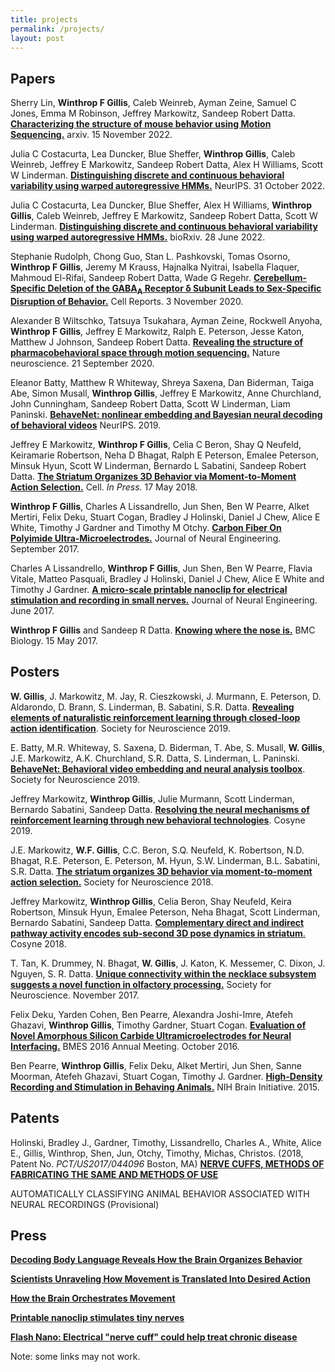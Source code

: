 ```yaml
---
title: projects
permalink: /projects/
layout: post
---
```

## Papers

Sherry Lin, **Winthrop F Gillis**, Caleb Weinreb, Ayman Zeine, Samuel C Jones, Emma M Robinson, Jeffrey Markowitz, Sandeep Robert Datta. [**Characterizing the structure of mouse behavior using Motion Sequencing.**](https://arxiv.org/abs/2211.08497) arxiv. 15 November 2022.

Julia C Costacurta, Lea Duncker, Blue Sheffer, **Winthrop Gillis**, Caleb Weinreb, Jeffrey E Markowitz, Sandeep Robert Datta, Alex H Williams, Scott W Linderman. [**Distinguishing discrete and continuous behavioral variability using warped autoregressive HMMs.**](https://openreview.net/forum?id=6Kj1wCgiUp_) NeurIPS. 31 October 2022.

Julia C Costacurta, Lea Duncker, Blue Sheffer, Alex H Williams, **Winthrop Gillis**, Caleb Weinreb, Jeffrey E Markowitz, Sandeep Robert Datta, Scott W Linderman. [**Distinguishing discrete and continuous behavioral variability using warped autoregressive HMMs.**](https://www.biorxiv.org/content/10.1101/2022.06.10.495690.abstract) bioRxiv. 28 June 2022.

Stephanie Rudolph, Chong Guo, Stan L. Pashkovski, Tomas Osorno, **Winthrop F Gillis**, Jeremy M Krauss, Hajnalka Nyitrai, Isabella Flaquer, Mahmoud El-Rifai, Sandeep Robert Datta, Wade G Regehr. [**Cerebellum-Specific Deletion of the GABA<sub>A</sub> Receptor δ Subunit Leads to Sex-Specific Disruption of Behavior.**](https://www.sciencedirect.com/science/article/pii/S2211124720313279) Cell Reports. 3 November 2020.

Alexander B Wiltschko, Tatsuya Tsukahara, Ayman Zeine, Rockwell Anyoha, **Winthrop F Gillis**, Jeffrey E Markowitz, Ralph E. Peterson, Jesse Katon, Matthew J Johnson, Sandeep Robert Datta. [**Revealing the structure of pharmacobehavioral space through motion sequencing.**](https://www.nature.com/articles/s41593-020-00706-3) Nature neuroscience. 21 September 2020.

Eleanor Batty, Matthew R Whiteway, Shreya Saxena, Dan Biderman, Taiga Abe, Simon Musall, **Winthrop Gillis**, Jeffrey E Markowitz, Anne Churchland, John Cunningham, Sandeep Robert Datta, Scott W Linderman, Liam Paninski.
[**BehaveNet: nonlinear embedding and Bayesian neural decoding of behavioral videos**](http://papers.nips.cc/paper/9701-behavenet-nonlinear-embedding-and-bayesian-neural-decoding-of-behavioral-videos.pdf)
NeurIPS. 2019.

Jeffrey E Markowitz, **Winthrop F Gillis**, Celia C Beron, Shay Q Neufeld, Keiramarie Robertson, Neha D Bhagat, Ralph E Peterson, Emalee Peterson, Minsuk Hyun, Scott W Linderman, Bernardo L Sabatini, Sandeep Robert Datta.
[**The Striatum Organizes 3D Behavior via Moment-to-Moment Action Selection.**](https://www.cell.com/cell/fulltext/S0092-8674(18)30512-9)
Cell. _In Press._ 17 May 2018.

<span class="__dimensions_badge_embed__" data-id="pub.1104039317" data-style="small_circle"></span><script async src="https://badge.dimensions.ai/badge.js" charset="utf-8"></script>

**Winthrop F Gillis**, Charles A Lissandrello, Jun Shen, Ben W Pearre, Alket Mertiri, Felix Deku, Stuart Cogan, Bradley J Holinski, Daniel J Chew, Alice E White, Timothy J Gardner and Timothy M Otchy.
[**Carbon Fiber On Polyimide Ultra-Microelectrodes.**](http://iopscience.iop.org/article/10.1088/1741-2552/aa8c88)
Journal of Neural Engineering. September 2017.

<span class="__dimensions_badge_embed__" data-id="pub.1091757262" data-style="small_circle"></span><script async src="https://badge.dimensions.ai/badge.js" charset="utf-8"></script>

Charles A Lissandrello, **Winthrop F Gillis**, Jun Shen, Ben W Pearre, Flavia Vitale, Matteo Pasquali, Bradley J Holinski, Daniel J Chew, Alice E White and Timothy J Gardner.
[**A micro-scale printable nanoclip for electrical stimulation and recording in small nerves.**](http://iopscience.iop.org/article/10.1088/1741-2552/aa5a5b)
Journal of Neural Engineering. June 2017.

<span class="__dimensions_badge_embed__" data-id="pub.1084173495" data-style="small_circle"></span><script async src="https://badge.dimensions.ai/badge.js" charset="utf-8"></script>

**Winthrop F Gillis** and Sandeep R Datta.
[**Knowing where the nose is.**](https://bmcbiol.biomedcentral.com/articles/10.1186/s12915-017-0382-6)
BMC Biology. 15 May 2017.

## Posters

<!-- add ViDA poster -->

**W. Gillis**, J. Markowitz, M. Jay, R. Cieszkowski, J. Murmann, E. Peterson, D. Aldarondo, D. Brann, S. Linderman, B. Sabatini, S.R. Datta. [**Revealing elements of naturalistic reinforcement learning through closed-loop action identification**](https://www.abstractsonline.com/pp8/#!/7883/presentation/66900). Society for Neuroscience 2019.

E. Batty, M.R. Whiteway, S. Saxena, D. Biderman, T. Abe, S. Musall, **W. Gillis**, J.E. Markowitz, A.K. Churchland, S.R. Datta, S. Linderman, L. Paninski. [**BehaveNet: Behavioral video embedding and neural analysis toolbox**](https://www.abstractsonline.com/pp8/#!/7883/presentation/70973). Society for Neuroscience 2019.

Jeffrey Markowitz, **Winthrop Gillis**, Julie Murmann, Scott Linderman, Bernardo Sabatini, Sandeep Datta. [**Resolving the neural mechanisms of reinforcement learning through new behavioral technologies**](http://cosyne.org/cosyne19/Cosyne2019_program_book.pdf). Cosyne 2019.

J.E. Markowitz, **W.F. Gillis**, C.C. Beron, S.Q. Neufeld, K. Robertson, N.D. Bhagat, R.E. Peterson, E. Peterson, M. Hyun, S.W. Linderman, B.L. Sabatini, S.R. Datta. [**The striatum organizes 3D behavior via moment-to-moment action selection.**](https://abstractsonline.com/pp8/#!/4649/presentation/29823) Society for Neuroscience 2018.

Jeffrey Markowitz, **Winthrop Gillis**, Celia Beron, Shay Neufeld, Keira Robertson, Minsuk Hyun, Emalee Peterson, Neha Bhagat, Scott Linderman, Bernardo Sabatini, Sandeep Datta.
[**Complementary direct and indirect pathway activity encodes sub-second 3D pose dynamics in striatum**.](http://cosyne.org/cosyne18/Cosyne2018_program_book.pdf) Cosyne 2018.

T. Tan, K. Drummey, N. Bhagat, **W. Gillis**, J. Katon, K. Messemer, C. Dixon, J. Nguyen, S. R. Datta.
[**Unique connectivity within the necklace subsystem suggests a novel function in olfactory processing.**]()
Society for Neuroscience. November 2017.

Felix Deku, Yarden Cohen, Ben Pearre, Alexandra Joshi-Imre, Atefeh Ghazavi, **Winthrop Gillis**, Timothy Gardner, Stuart Cogan.
[**Evaluation of Novel Amorphous Silicon Carbide Ultramicroelectrodes for Neural Interfacing.**]()
BMES 2016 Annual Meeting. October 2016.

Ben Pearre, **Winthrop Gillis**, Felix Deku, Alket Mertiri, Jun Shen, Sanne Moorman, Atefeh Ghazavi, Stuart Cogan, Timothy J. Gardner.
[**High-Density Recording and Stimulation in Behaving Animals.**]()
NIH Brain Initiative. 2015.

## Patents

Holinski, Bradley J., Gardner, Timothy, Lissandrello, Charles A., White, Alice E., Gillis, Winthrop, Shen, Jun, Otchy, Timothy, Michas, Christos. (2018, Patent No. _PCT/US2017/044096_ Boston, MA) [**NERVE CUFFS, METHODS OF FABRICATING THE SAME AND METHODS OF USE**](https://patentscope.wipo.int/search/en/detail.jsf?docId=WO2018022838)

AUTOMATICALLY CLASSIFYING ANIMAL BEHAVIOR ASSOCIATED WITH NEURAL RECORDINGS (Provisional)

<!--- ## Preparation

**Acute and Chronic Recording in Small Diameter Peripheral Nerves.** --->

## Press

[**Decoding Body Language Reveals How the Brain Organizes Behavior**](https://web.archive.org/web/20190928120118/https://www.simonsfoundation.org/2018/07/11/decoding-body-language-reveals-how-the-brain-organizes-behavior/)

[**Scientists Unraveling How Movement is Translated Into Desired Action**](https://parkinsonsnewstoday.com/2018/05/24/scientists-unraveling-how-movement-translated-into-desired-action/)

[**How the Brain Orchestrates Movement**](https://neurosciencenews.com/movement-orchestration-9073/)

[**Printable nanoclip stimulates tiny nerves**](https://web.archive.org/web/20171003234802/http://medicalphysicsweb.org/cws/article/research/68264)

[**Flash Nano: Electrical "nerve cuff" could help treat chronic disease**](https://web.archive.org/web/20171129094145/http://nanotechweb.org/cws/article/tech/68261)

Note: some links may not work.
